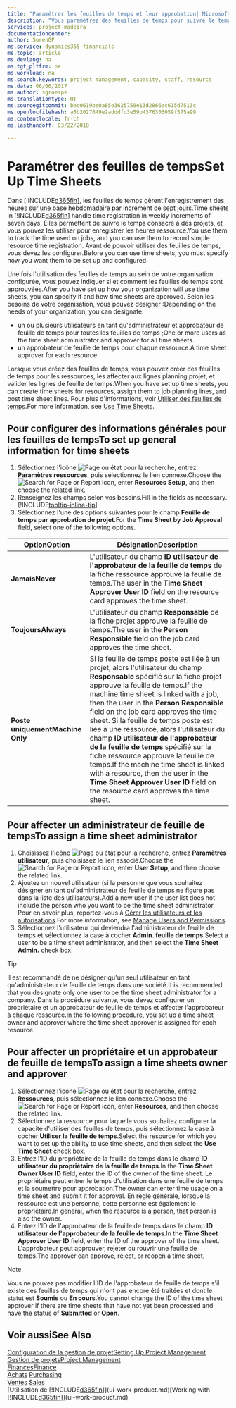 ```yaml
---
title: "Paramétrer les feuilles de temps et leur approbation| Microsoft Docs"
description: "Vous paramétrez des feuilles de temps pour suivre le temps consacré aux projets et l'utilisation des ressources, vous aider à gérer des projets, à recruter du personnel, et à anticiper vos capacités"
services: project-madeira
documentationcenter: 
author: SorenGP
ms.service: dynamics365-financials
ms.topic: article
ms.devlang: na
ms.tgt_pltfrm: na
ms.workload: na
ms.search.keywords: project management, capacity, staff, resource
ms.date: 06/06/2017
ms.author: sgroespe
ms.translationtype: HT
ms.sourcegitcommit: bec0619be0a65e3625759e13d2866ac615d7513c
ms.openlocfilehash: a5b2027649e2adddfd3e59b4376303059f575a99
ms.contentlocale: fr-ch
ms.lasthandoff: 03/22/2018

---
```

# <a name="set-up-time-sheets"></a><span data-ttu-id="feffd-103">Paramétrer des feuilles de temps</span><span class="sxs-lookup"><span data-stu-id="feffd-103">Set Up Time Sheets</span></span>
<span data-ttu-id="feffd-104">Dans [!INCLUDE[d365fin](includes/d365fin_md.md)], les feuilles de temps gèrent l'enregistrement des heures sur une base hebdomadaire par incrément de sept jours.</span><span class="sxs-lookup"><span data-stu-id="feffd-104">Time sheets in [!INCLUDE[d365fin](includes/d365fin_md.md)] handle time registration in weekly increments of seven days.</span></span> <span data-ttu-id="feffd-105">Elles permettent de suivre le temps consacré à des projets, et vous pouvez les utiliser pour enregistrer les heures ressource.</span><span class="sxs-lookup"><span data-stu-id="feffd-105">You use them to track the time used on jobs, and you can use them to record simple resource time registration.</span></span> <span data-ttu-id="feffd-106">Avant de pouvoir utiliser des feuilles de temps, vous devez les configurer.</span><span class="sxs-lookup"><span data-stu-id="feffd-106">Before you can use time sheets, you must specify how you want them to be set up and configured.</span></span>

<span data-ttu-id="feffd-107">Une fois l'utilisation des feuilles de temps au sein de votre organisation configurée, vous pouvez indiquer si et comment les feuilles de temps sont approuvées.</span><span class="sxs-lookup"><span data-stu-id="feffd-107">After you have set up how your organization will use time sheets, you can specify if and how time sheets are approved.</span></span> <span data-ttu-id="feffd-108">Selon les besoins de votre organisation, vous pouvez désigner :</span><span class="sxs-lookup"><span data-stu-id="feffd-108">Depending on the needs of your organization, you can designate:</span></span>

* <span data-ttu-id="feffd-109">un ou plusieurs utilisateurs en tant qu'administrateur et approbateur de feuille de temps pour toutes les feuilles de temps ;</span><span class="sxs-lookup"><span data-stu-id="feffd-109">One or more users as the time sheet administrator and approver for all time sheets.</span></span>
* <span data-ttu-id="feffd-110">un approbateur de feuille de temps pour chaque ressource.</span><span class="sxs-lookup"><span data-stu-id="feffd-110">A time sheet approver for each resource.</span></span>

<span data-ttu-id="feffd-111">Lorsque vous créez des feuilles de temps, vous pouvez créer des feuilles de temps pour les ressources, les affecter aux lignes planning projet, et valider les lignes de feuille de temps.</span><span class="sxs-lookup"><span data-stu-id="feffd-111">When you have set up time sheets, you can create time sheets for resources, assign them to job planning lines, and post time sheet lines.</span></span> <span data-ttu-id="feffd-112">Pour plus d'informations, voir [Utiliser des feuilles de temps](projects-how-use-time-sheets.md).</span><span class="sxs-lookup"><span data-stu-id="feffd-112">For more information, see [Use Time Sheets](projects-how-use-time-sheets.md).</span></span>

## <a name="to-set-up-general-information-for-time-sheets"></a><span data-ttu-id="feffd-113">Pour configurer des informations générales pour les feuilles de temps</span><span class="sxs-lookup"><span data-stu-id="feffd-113">To set up general information for time sheets</span></span>
1. <span data-ttu-id="feffd-114">Sélectionnez l'icône ![Page ou état pour la recherche](media/ui-search/search_small.png "Page ou état pour la recherche"), entrez **Paramètres ressources**, puis sélectionnez le lien connexe.</span><span class="sxs-lookup"><span data-stu-id="feffd-114">Choose the ![Search for Page or Report](media/ui-search/search_small.png "Search for Page or Report icon") icon, enter **Resources Setup**, and then choose the related link.</span></span>  
2. <span data-ttu-id="feffd-115">Renseignez les champs selon vos besoins.</span><span class="sxs-lookup"><span data-stu-id="feffd-115">Fill in the fields as necessary.</span></span> [!INCLUDE[tooltip-inline-tip](includes/tooltip-inline-tip_md.md)]
3. <span data-ttu-id="feffd-116">Sélectionnez l'une des options suivantes pour le champ **Feuille de temps par approbation de projet**.</span><span class="sxs-lookup"><span data-stu-id="feffd-116">For the **Time Sheet by Job Approval** field, select one of the following options.</span></span>

| <span data-ttu-id="feffd-117">Option</span><span class="sxs-lookup"><span data-stu-id="feffd-117">Option</span></span> | <span data-ttu-id="feffd-118">Désignation</span><span class="sxs-lookup"><span data-stu-id="feffd-118">Description</span></span> |
| --- | --- |
| <span data-ttu-id="feffd-119">**Jamais**</span><span class="sxs-lookup"><span data-stu-id="feffd-119">**Never**</span></span> |<span data-ttu-id="feffd-120">L'utilisateur du champ **ID utilisateur de l'approbateur de la feuille de temps** de la fiche ressource approuve la feuille de temps.</span><span class="sxs-lookup"><span data-stu-id="feffd-120">The user in the **Time Sheet Approver User ID** field on the resource card approves the time sheet.</span></span> |
| <span data-ttu-id="feffd-121">**Toujours**</span><span class="sxs-lookup"><span data-stu-id="feffd-121">**Always**</span></span> |<span data-ttu-id="feffd-122">L'utilisateur du champ **Responsable** de la fiche projet approuve la feuille de temps.</span><span class="sxs-lookup"><span data-stu-id="feffd-122">The user in the **Person Responsible** field on the job card approves the time sheet.</span></span> |
| <span data-ttu-id="feffd-123">**Poste uniquement**</span><span class="sxs-lookup"><span data-stu-id="feffd-123">**Machine Only**</span></span> |<span data-ttu-id="feffd-124">Si la feuille de temps poste est liée à un projet, alors l'utilisateur du champ **Responsable** spécifié sur la fiche projet approuve la feuille de temps.</span><span class="sxs-lookup"><span data-stu-id="feffd-124">If the machine time sheet is linked with a job, then the user in the **Person Responsible** field on the job card approves the time sheet.</span></span> <span data-ttu-id="feffd-125">Si la feuille de temps poste est liée à une ressource, alors l'utilisateur du champ **ID utilisateur de l'approbateur de la feuille de temps** spécifié sur la fiche ressource approuve la feuille de temps.</span><span class="sxs-lookup"><span data-stu-id="feffd-125">If the machine time sheet is linked with a resource, then the user in the **Time Sheet Approver User ID** field on the resource card approves the time sheet.</span></span> |

## <a name="to-assign-a-time-sheet-administrator"></a><span data-ttu-id="feffd-126">Pour affecter un administrateur de feuille de temps</span><span class="sxs-lookup"><span data-stu-id="feffd-126">To assign a time sheet administrator</span></span>
1. <span data-ttu-id="feffd-127">Choisissez l'icône ![Page ou état pour la recherche](media/ui-search/search_small.png "Page ou état pour la recherche"), entrez **Paramètres utilisateur**, puis choisissez le lien associé.</span><span class="sxs-lookup"><span data-stu-id="feffd-127">Choose the ![Search for Page or Report](media/ui-search/search_small.png "Search for Page or Report icon") icon, enter **User Setup**, and then choose the related link.</span></span>  
2. <span data-ttu-id="feffd-128">Ajoutez un nouvel utilisateur (si la personne que vous souhaitez désigner en tant qu'administrateur de feuille de temps ne figure pas dans la liste des utilisateurs).</span><span class="sxs-lookup"><span data-stu-id="feffd-128">Add a new user if the user list does not include the person who you want to be the time sheet administrator.</span></span> <span data-ttu-id="feffd-129">Pour en savoir plus, reportez-vous à [Gérer les utilisateurs et les autorisations](ui-how-users-permissions.md).</span><span class="sxs-lookup"><span data-stu-id="feffd-129">For more information, see [Manage Users and Permissions](ui-how-users-permissions.md).</span></span>
3. <span data-ttu-id="feffd-130">Sélectionnez l'utilisateur qui deviendra l'administrateur de feuille de temps et sélectionnez la case à cocher **Admin. feuille de temps**.</span><span class="sxs-lookup"><span data-stu-id="feffd-130">Select a user to be a time sheet administrator, and then select the **Time Sheet Admin.** check box.</span></span>  

> [!TIP]  
>   <span data-ttu-id="feffd-131">Il est recommandé de ne désigner qu'un seul utilisateur en tant qu'administrateur de feuille de temps dans une société.</span><span class="sxs-lookup"><span data-stu-id="feffd-131">It is recommended that you designate only one user to be the time sheet administrator for a company.</span></span> <span data-ttu-id="feffd-132">Dans la procédure suivante, vous devez configurer un propriétaire et un approbateur de feuille de temps et affecter l'approbateur à chaque ressource.</span><span class="sxs-lookup"><span data-stu-id="feffd-132">In the following procedure, you set up a time sheet owner and approver where the time sheet approver is assigned for each resource.</span></span>  

## <a name="to-assign-a-time-sheets-owner-and-approver"></a><span data-ttu-id="feffd-133">Pour affecter un propriétaire et un approbateur de feuille de temps</span><span class="sxs-lookup"><span data-stu-id="feffd-133">To assign a time sheets owner and approver</span></span>
1. <span data-ttu-id="feffd-134">Sélectionnez l'icône ![Page ou état pour la recherche](media/ui-search/search_small.png "Page ou état pour la recherche"), entrez **Ressources**, puis sélectionnez le lien connexe.</span><span class="sxs-lookup"><span data-stu-id="feffd-134">Choose the ![Search for Page or Report](media/ui-search/search_small.png "Search for Page or Report icon") icon, enter **Resources**, and then choose the related link.</span></span>
2. <span data-ttu-id="feffd-135">Sélectionnez la ressource pour laquelle vous souhaitez configurer la capacité d'utiliser des feuilles de temps, puis sélectionnez la case à cocher **Utiliser la feuille de temps**.</span><span class="sxs-lookup"><span data-stu-id="feffd-135">Select the resource for which you want to set up the ability to use time sheets, and then select the **Use Time Sheet** check box.</span></span>  
3. <span data-ttu-id="feffd-136">Entrez l'ID du propriétaire de la feuille de temps dans le champ **ID utilisateur du propriétaire de la feuille de temps**.</span><span class="sxs-lookup"><span data-stu-id="feffd-136">In the **Time Sheet Owner User ID** field, enter the ID of the owner of the time sheet.</span></span> <span data-ttu-id="feffd-137">Le propriétaire peut entrer le temps d'utilisation dans une feuille de temps et la soumettre pour approbation.</span><span class="sxs-lookup"><span data-stu-id="feffd-137">The owner can enter time usage on a time sheet and submit it for approval.</span></span> <span data-ttu-id="feffd-138">En règle générale, lorsque la ressource est une personne, cette personne est également le propriétaire.</span><span class="sxs-lookup"><span data-stu-id="feffd-138">In general, when the resource is a person, that person is also the owner.</span></span>  
4. <span data-ttu-id="feffd-139">Entrez l'ID de l'approbateur de la feuille de temps dans le champ **ID utilisateur de l'approbateur de la feuille de temps**.</span><span class="sxs-lookup"><span data-stu-id="feffd-139">In the **Time Sheet Approver User ID** field, enter the ID of the approver of the time sheet.</span></span> <span data-ttu-id="feffd-140">L'approbateur peut approuver, rejeter ou rouvrir une feuille de temps.</span><span class="sxs-lookup"><span data-stu-id="feffd-140">The approver can approve, reject, or reopen a time sheet.</span></span>  

> [!NOTE]  
>   <span data-ttu-id="feffd-141">Vous ne pouvez pas modifier l'ID de l'approbateur de feuille de temps s'il existe des feuilles de temps qui n'ont pas encore été traitées et dont le statut est **Soumis** ou **En cours**.</span><span class="sxs-lookup"><span data-stu-id="feffd-141">You cannot change the ID of the time sheet approver if there are time sheets that have not yet been processed and have the status of **Submitted** or **Open**.</span></span>

## <a name="see-also"></a><span data-ttu-id="feffd-142">Voir aussi</span><span class="sxs-lookup"><span data-stu-id="feffd-142">See Also</span></span>
[<span data-ttu-id="feffd-143">Configuration de la gestion de projet</span><span class="sxs-lookup"><span data-stu-id="feffd-143">Setting Up Project Management</span></span>](projects-setup-projects.md)  
[<span data-ttu-id="feffd-144">Gestion de projets</span><span class="sxs-lookup"><span data-stu-id="feffd-144">Project Management</span></span>](projects-manage-projects.md)  
[<span data-ttu-id="feffd-145">Finances</span><span class="sxs-lookup"><span data-stu-id="feffd-145">Finance</span></span>](finance.md)  
<span data-ttu-id="feffd-146">[Achats](purchasing-manage-purchasing.md)       </span><span class="sxs-lookup"><span data-stu-id="feffd-146">[Purchasing](purchasing-manage-purchasing.md)       </span></span>  
<span data-ttu-id="feffd-147">[Ventes](sales-manage-sales.md)    </span><span class="sxs-lookup"><span data-stu-id="feffd-147">[Sales](sales-manage-sales.md)    </span></span>  
<span data-ttu-id="feffd-148">[Utilisation de [!INCLUDE[d365fin](includes/d365fin_md.md)]](ui-work-product.md)</span><span class="sxs-lookup"><span data-stu-id="feffd-148">[Working with [!INCLUDE[d365fin](includes/d365fin_md.md)]](ui-work-product.md)</span></span>  

